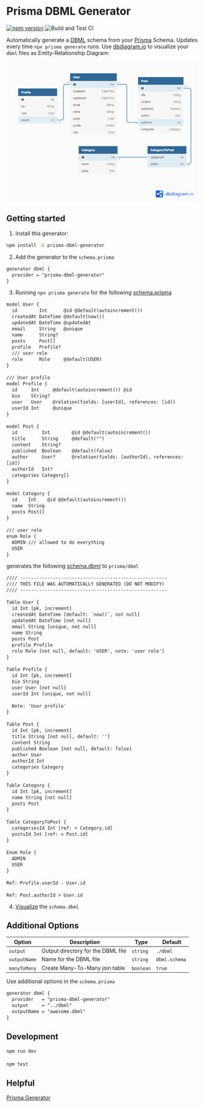 # Prisma DBML Generator

[![npm version](https://badge.fury.io/js/prisma-dbml-generator.svg)](https://www.npmjs.com/package/prisma-dbml-generator)
![Build and Test CI](https://github.com/notiz-dev/prisma-dbml-generator/workflows/Build%20and%20Test%20CI/badge.svg?branch=master)

Automatically generate a [DBML](https://www.dbml.org/home) schema from your [Prisma](https://github.com/prisma/prisma) Schema. Updates every time `npx prisma generate` runs. Use [dbdiagram.io](https://dbdiagram.io/home) to visualize your `dbml` files as Entity-Relationship Diagram:

![DB Diagram](./dbdiagram.png)

## Getting started

1. Install this generator:

```bash
npm install -D prisma-dbml-generator
```

2. Add the generator to the `schema.prisma`

```prisma
generator dbml {
  provider = "prisma-dbml-generator"
}
```

3. Running `npx prisma generate` for the following [schema.prisma](./prisma/schema.prisma)

```prisma
model User {
  id        Int      @id @default(autoincrement())
  createdAt DateTime @default(now())
  updatedAt DateTime @updatedAt
  email     String   @unique
  name      String?
  posts     Post[]
  profile   Profile?
  /// user role
  role      Role     @default(USER)
}

/// User profile
model Profile {
  id     Int     @default(autoincrement()) @id
  bio    String?
  user   User    @relation(fields: [userId], references: [id])
  userId Int     @unique
}

model Post {
  id         Int        @id @default(autoincrement())
  title      String     @default("")
  content    String?
  published  Boolean    @default(false)
  author     User?      @relation(fields: [authorId], references: [id])
  authorId   Int?
  categories Category[]
}

model Category {
  id    Int    @id @default(autoincrement())
  name  String
  posts Post[]
}

/// user role
enum Role {
  ADMIN /// allowed to do everything
  USER
}
```

generates the following [schema.dbml](./prisma/dbml/schema.dbml) to `prisma/dbml`

```dbml
//// ------------------------------------------------------
//// THIS FILE WAS AUTOMATICALLY GENERATED (DO NOT MODIFY)
//// ------------------------------------------------------

Table User {
  id Int [pk, increment]
  createdAt DateTime [default: `now()`, not null]
  updatedAt DateTime [not null]
  email String [unique, not null]
  name String
  posts Post
  profile Profile
  role Role [not null, default: 'USER', note: 'user role']
}

Table Profile {
  id Int [pk, increment]
  bio String
  user User [not null]
  userId Int [unique, not null]

  Note: 'User profile'
}

Table Post {
  id Int [pk, increment]
  title String [not null, default: '']
  content String
  published Boolean [not null, default: false]
  author User
  authorId Int
  categories Category
}

Table Category {
  id Int [pk, increment]
  name String [not null]
  posts Post
}

Table CategoryToPost {
  categoriesId Int [ref: > Category.id]
  postsId Int [ref: > Post.id]
}

Enum Role {
  ADMIN
  USER
}

Ref: Profile.userId - User.id

Ref: Post.authorId > User.id
```

4. [Visualize](https://dbdiagram.io/d) the `schema.dbml`

## Additional Options

| Option       |  Description                       | Type      |  Default      |
| ------------ | ---------------------------------- | --------- | ------------- |
| `output`     | Output directory for the DBML file | `string`  | `./dbml`      |
| `outputName` | Name for the DBML file             | `string`  | `dbml.schema` |
| `manyToMany` | Create Many-To-Many join table     | `boolean` | `true`        |

Use additional options in the `schema.prisma`

```prisma
generator dbml {
  provider   = "prisma-dbml-generator"
  output     = "../dbml"
  outputName = "awesome.dbml"
}
```

## Development

```bash
npm run dev

npm test
```

## Helpful

[Prisma Generator](https://github.com/prisma/specs/tree/master/generators)
